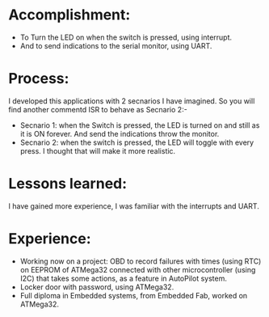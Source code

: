 # Accomplishment:
- To Turn the LED on when the switch is pressed, using interrupt.
- And to send indications to the serial monitor, using UART.

# Process:
I developed this applications with 2 secnarios I have imagined.
So you will find another commentd ISR to behave as Secnario 2:-
- Secnario 1:
  when the Switch is pressed, the LED is turned on and still as it is ON forever. And send the indications throw the monitor.
- Secnario 2:
  when the switch is pressed, the LED will toggle with every press. I thought that will make it more realistic.
  
# Lessons learned:
I have gained more experience, I was familiar with the interrupts and UART.

# Experience:
- Working now on a project: OBD to record failures with times (using RTC) on EEPROM of ATMega32 connected with other microcontroller (using I2C) that takes some actions, as a feature in AutoPilot system.
- Locker door with password, using ATMega32.
- Full diploma in Embedded systems, from Embedded Fab, worked on ATMega32.
